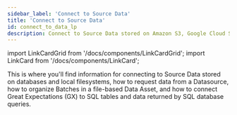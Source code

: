 ```yaml
---
sidebar_label: 'Connect to Source Data'
title: 'Connect to Source Data'
id: connect_to_data_lp
description: Connect to Source Data stored on Amazon S3, Google Cloud Storage (GCS), Microsoft Azure Blob Storage, or local filesystems.
---
```


import LinkCardGrid from '/docs/components/LinkCardGrid';
import LinkCard from '/docs/components/LinkCard';

<p class="DocItem__header-description">This is where you'll find information for connecting to Source Data stored on databases and local filesystems, how to request data from a Datasource, how to organize Batches in a file-based Data Asset, and how to connect Great Expectations (GX) to SQL tables and data returned by SQL database queries.</p>

<LinkCardGrid>
  <LinkCard topIcon label="Connect to filesystem Source Data" description="Connect to filesystem Source Data" href="/docs/guides/connecting_to_your_data/fluent/filesystem/connect_filesystem_source_data" icon="/img/connect_icon.svg" />
  <LinkCard topIcon label="Connect to in-memory Source Data using Pandas" description="Connect to in-memory Source Data using Pandas" href="/docs/guides/connecting_to_your_data/fluent/in_memory/how_to_connect_to_in_memory_data_using_pandas" icon="/img/connect_icon.svg" />
  <LinkCard topIcon label="Connect to SQL database Source Data" description="Connect to Source Data stored on SQL databases" href="/docs/guides/connecting_to_your_data/fluent/database/connect_sql_source_data" icon="/img/configure_icon.svg" />
  <LinkCard topIcon label="Manage Data Assets" description="Request data from a Datasource and organize Batches in file-based and SQL Data Assets" href="/docs/guides/connecting_to_your_data/manage_data_assets_lp" icon="/img/configure_icon.svg" />
</LinkCardGrid>
